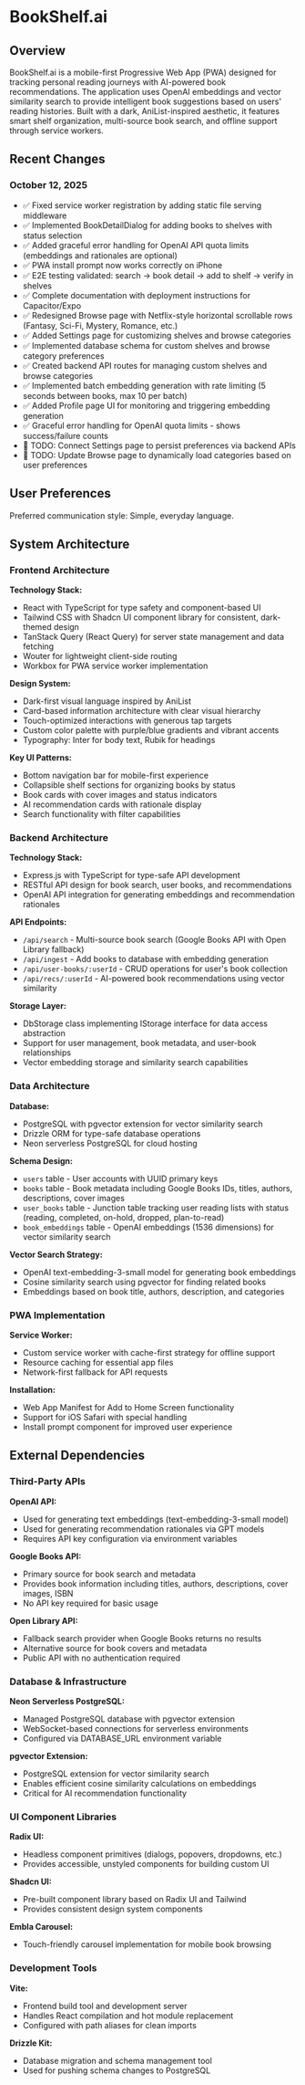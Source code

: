 # BookShelf.ai

## Overview

BookShelf.ai is a mobile-first Progressive Web App (PWA) designed for tracking personal reading journeys with AI-powered book recommendations. The application uses OpenAI embeddings and vector similarity search to provide intelligent book suggestions based on users' reading histories. Built with a dark, AniList-inspired aesthetic, it features smart shelf organization, multi-source book search, and offline support through service workers.

## Recent Changes

### October 12, 2025
- ✅ Fixed service worker registration by adding static file serving middleware
- ✅ Implemented BookDetailDialog for adding books to shelves with status selection
- ✅ Added graceful error handling for OpenAI API quota limits (embeddings and rationales are optional)
- ✅ PWA install prompt now works correctly on iPhone
- ✅ E2E testing validated: search → book detail → add to shelf → verify in shelves
- ✅ Complete documentation with deployment instructions for Capacitor/Expo
- ✅ Redesigned Browse page with Netflix-style horizontal scrollable rows (Fantasy, Sci-Fi, Mystery, Romance, etc.)
- ✅ Added Settings page for customizing shelves and browse categories
- ✅ Implemented database schema for custom shelves and browse category preferences
- ✅ Created backend API routes for managing custom shelves and browse categories
- ✅ Implemented batch embedding generation with rate limiting (5 seconds between books, max 10 per batch)
- ✅ Added Profile page UI for monitoring and triggering embedding generation
- ✅ Graceful error handling for OpenAI quota limits - shows success/failure counts
- 🚧 TODO: Connect Settings page to persist preferences via backend APIs
- 🚧 TODO: Update Browse page to dynamically load categories based on user preferences

## User Preferences

Preferred communication style: Simple, everyday language.

## System Architecture

### Frontend Architecture

**Technology Stack:**
- React with TypeScript for type safety and component-based UI
- Tailwind CSS with Shadcn UI component library for consistent, dark-themed design
- TanStack Query (React Query) for server state management and data fetching
- Wouter for lightweight client-side routing
- Workbox for PWA service worker implementation

**Design System:**
- Dark-first visual language inspired by AniList
- Card-based information architecture with clear visual hierarchy
- Touch-optimized interactions with generous tap targets
- Custom color palette with purple/blue gradients and vibrant accents
- Typography: Inter for body text, Rubik for headings

**Key UI Patterns:**
- Bottom navigation bar for mobile-first experience
- Collapsible shelf sections for organizing books by status
- Book cards with cover images and status indicators
- AI recommendation cards with rationale display
- Search functionality with filter capabilities

### Backend Architecture

**Technology Stack:**
- Express.js with TypeScript for type-safe API development
- RESTful API design for book search, user books, and recommendations
- OpenAI API integration for generating embeddings and recommendation rationales

**API Endpoints:**
- `/api/search` - Multi-source book search (Google Books API with Open Library fallback)
- `/api/ingest` - Add books to database with embedding generation
- `/api/user-books/:userId` - CRUD operations for user's book collection
- `/api/recs/:userId` - AI-powered book recommendations using vector similarity

**Storage Layer:**
- DbStorage class implementing IStorage interface for data access abstraction
- Support for user management, book metadata, and user-book relationships
- Vector embedding storage and similarity search capabilities

### Data Architecture

**Database:**
- PostgreSQL with pgvector extension for vector similarity search
- Drizzle ORM for type-safe database operations
- Neon serverless PostgreSQL for cloud hosting

**Schema Design:**
- `users` table - User accounts with UUID primary keys
- `books` table - Book metadata including Google Books IDs, titles, authors, descriptions, cover images
- `user_books` table - Junction table tracking user reading lists with status (reading, completed, on-hold, dropped, plan-to-read)
- `book_embeddings` table - OpenAI embeddings (1536 dimensions) for vector similarity search

**Vector Search Strategy:**
- OpenAI text-embedding-3-small model for generating book embeddings
- Cosine similarity search using pgvector for finding related books
- Embeddings based on book title, authors, description, and categories

### PWA Implementation

**Service Worker:**
- Custom service worker with cache-first strategy for offline support
- Resource caching for essential app files
- Network-first fallback for API requests

**Installation:**
- Web App Manifest for Add to Home Screen functionality
- Support for iOS Safari with special handling
- Install prompt component for improved user experience

## External Dependencies

### Third-Party APIs

**OpenAI API:**
- Used for generating text embeddings (text-embedding-3-small model)
- Used for generating recommendation rationales via GPT models
- Requires API key configuration via environment variables

**Google Books API:**
- Primary source for book search and metadata
- Provides book information including titles, authors, descriptions, cover images, ISBN
- No API key required for basic usage

**Open Library API:**
- Fallback search provider when Google Books returns no results
- Alternative source for book covers and metadata
- Public API with no authentication required

### Database & Infrastructure

**Neon Serverless PostgreSQL:**
- Managed PostgreSQL database with pgvector extension
- WebSocket-based connections for serverless environments
- Configured via DATABASE_URL environment variable

**pgvector Extension:**
- PostgreSQL extension for vector similarity search
- Enables efficient cosine similarity calculations on embeddings
- Critical for AI recommendation functionality

### UI Component Libraries

**Radix UI:**
- Headless component primitives (dialogs, popovers, dropdowns, etc.)
- Provides accessible, unstyled components for building custom UI

**Shadcn UI:**
- Pre-built component library based on Radix UI and Tailwind
- Provides consistent design system components

**Embla Carousel:**
- Touch-friendly carousel implementation for mobile book browsing

### Development Tools

**Vite:**
- Frontend build tool and development server
- Handles React compilation and hot module replacement
- Configured with path aliases for clean imports

**Drizzle Kit:**
- Database migration and schema management tool
- Used for pushing schema changes to PostgreSQL